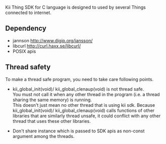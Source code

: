 Kii Thing SDK for C language is designed to used by several Things connected to internet.

## Dependency
- jannson
    http://www.digip.org/jansson/
- libcurl
    http://curl.haxx.se/libcurl/
- POSIX apis

## Thread safety
To make a thread safe program, you need to take care following points.
- kii_global_init(void)/ kii_global_clenaup(void) is not thread safe.<br>
  You must not call it when any other thread in the program (i.e. a thread sharing the same memory) is running.<br>
  This doesn't just mean no other thread that is using kii sdk. Because kii_global_init(void)/ kii_global_clenaup(void) calls functions of other libraries that are similarly thread unsafe, it could conflict with any other thread that uses these other libraries.

- Don't share instance which is passed to SDK apis as non-const argument among the threads.
